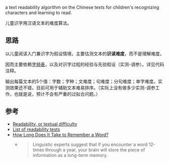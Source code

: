 
a text readability algorithm on the Chinese texts for children's recognizing characters and learning to read.

儿童识字用汉语文本的难度算法。

## 思路

以儿童阅读入门兼识字为假设情境，主要估测文本的**识读难度**，而不是理解难度。

因而主要依赖[字频表](https://blog.xiiigame.com/2020-06-24-%E8%87%AA%E5%88%B6%E5%84%BF%E7%AB%A5%E5%90%AF%E8%92%99%E9%9B%86%E4%B8%AD%E8%AF%86%E5%AD%97%E8%AF%AD%E6%96%99%E5%BA%93%E4%B8%8E%E5%88%86%E7%BA%A7%E5%AD%97%E8%A1%A8/)，以及对识字过程的经验与先验假设（实测-调参）。详见代码注释。

输出每篇文本的5个值：字数；字种；文难度；句难度；分句难度；单字难度。实测效果还不错，目前可用于辅助文本难易排序。（实际上没有做多少实测-调参工作，也就是说，预计不会有严重的过拟合问题。）

## 参考

* [Readability, or textual difficulty](https://simple.wikipedia.org/wiki/Readability)
* [List of readability tests](https://simple.wikipedia.org/wiki/List_of_readability_tests)
* [How Long Does It Take to Remember a Word?](https://spellquiz.com/blog/how-to-remember-the-word)
    * >Linguistic experts suggest that if you encounter a word 12-times through a year, your brain will store the piece of information as a long-term memory.

